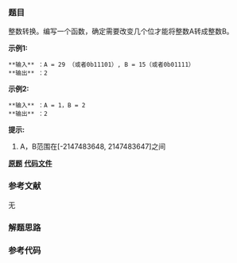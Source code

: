 ### 题目
整数转换。编写一个函数，确定需要改变几个位才能将整数A转成整数B。

**示例1:**

    
    
    **输入** ：A = 29 （或者0b11101）, B = 15（或者0b01111）
    **输出** ：2
    

**示例2:**

    
    
    **输入** ：A = 1，B = 2
    **输出** ：2
    

**提示:**

  1. A，B范围在[-2147483648, 2147483647]之间

 **[原题](https://leetcode-cn.com/problems/convert-integer-lcci/)**    **[代码文件]()**


### 参考文献
无

### 解题思路




### 参考代码

```go


```




